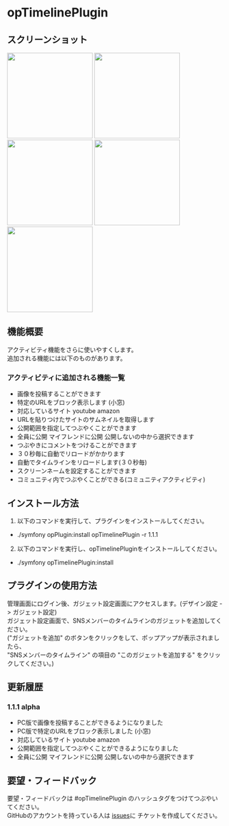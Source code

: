 opTimelinePlugin
================

## スクリーンショット
<img src="https://raw.github.com/ichikawatatsuya/opTimelinePlugin/gh-pages/images/004.png" height="200" />
<img src="https://raw.github.com/ichikawatatsuya/opTimelinePlugin/gh-pages/images/005.png" height="200" />
<img src="https://raw.github.com/ichikawatatsuya/opTimelinePlugin/gh-pages/images/001.png" height="200" />
<img src="https://raw.github.com/ichikawatatsuya/opTimelinePlugin/gh-pages/images/002.png" height="200" />
<img src="https://raw.github.com/ichikawatatsuya/opTimelinePlugin/gh-pages/images/003.png" height="200" />


## 機能概要
アクティビティ機能をさらに使いやすくします。   
   追加される機能には以下のものがあります。

### アクティビティに追加される機能一覧
* 画像を投稿することができます
* 特定のURLをブロック表示します (小窓)
 * 対応しているサイト youtube amazon
* URLを貼りつけたサイトのサムネイルを取得します
* 公開範囲を指定してつぶやくことができます
 * 全員に公開 マイフレンドに公開 公開しないの中から選択できます
* つぶやきにコメントをつけることができます
* ３０秒毎に自動でリロードがかかります
* 自動でタイムラインをリロードします(３０秒毎)
* スクリーンネームを設定することができます
* コミュニティ内でつぶやくことができる(コミュニティアクティビティ)


## インストール方法
1. 以下のコマンドを実行して、プラグインをインストールしてください。
 * ./symfony opPlugin:install opTimelinePlugin -r 1.1.1
2. 以下のコマンドを実行し、opTimelinePluginをインストールしてください。
 * ./symfony opTimelinePlugin:install


## プラグインの使用方法
管理画面にログイン後、ガジェット設定画面にアクセスします。(デザイン設定 -> ガジェット設定)    
   ガジェット設定画面で、SNSメンバーのタイムラインのガジェットを追加してください。   
   ("ガジェットを追加" のボタンをクリックをして、ポップアップが表示されましたら、    
   "SNSメンバーのタイムライン" の項目の "このガジェットを追加する" をクリックしてください。)

## 更新履歴
### 1.1.1 alpha
* PC版で画像を投稿することができるようになりました
* PC版で特定のURLをブロック表示しました (小窓)
 * 対応しているサイト youtube amazon
* 公開範囲を指定してつぶやくことができるようになりました
 * 全員に公開 マイフレンドに公開 公開しないの中から選択できます

## 要望・フィードバック
要望・フィードバックは #opTimelinePlugin のハッシュタグをつけてつぶやいてください。    
   GitHubのアカウントを持っている人は [issues](https://github.com/kashiwasan/opTimelinePlugin/issues)に
チケットを作成してください。